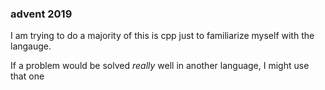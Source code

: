 ### advent 2019

I am trying to do a majority of this is cpp just to familiarize myself with the langauge. 

If a problem would be solved *really* well in another language, I might use that one
